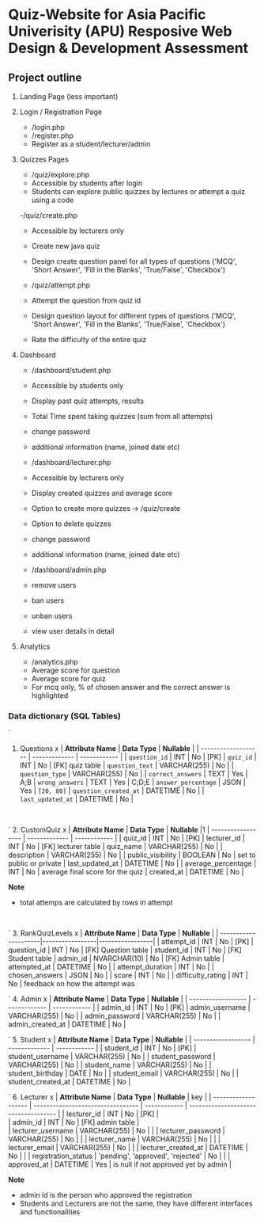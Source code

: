 # Quiz-Website for Asia Pacific Univerisity (APU) Resposive Web Design & Development Assessment

## Project outline
1. Landing Page (less important)
2. Login / Registration Page
	- /login.php
	- /register.php
	- Register as a student/lecturer/admin
3. Quizzes Pages
	- /quiz/explore.php
	- Accessible by students after login
	- Students can explore public quizzes by lectures or attempt a quiz using a code
	
	-/quiz/create.php
	- Accessible by lecturers only
	- Create new java quiz 
	- Design create question panel for all types of questions ('MCQ', 'Short Answer', 'Fill in the Blanks', 'True/False', 'Checkbox')

	- /quiz/attempt.php
	- Attempt the question from quiz id
	- Design question layout for different types of questions ('MCQ', 'Short Answer', 'Fill in the Blanks', 'True/False', 'Checkbox')
	- Rate the difficulty of the entire quiz
	
4. Dashboard 
	- /dashboard/student.php
	- Accessible by students only
	- Display past quiz attempts, results 
	- Total Time spent taking quizzes (sum from all attempts)
	- change password
	- additional information (name, joined date etc)
	
	- /dashboard/lecturer.php
	- Accessible by lecturers only
	- Display created quizzes and average score
	- Option to create more quizzes -> /quiz/create
	- Option to delete quizzes
	- change password
	- additional information (name, joined date etc)

	- /dashboard/admin.php
	- remove users
	- ban users
	- unban users
	- view user details in detail
	
5. Analytics
	- /analytics.php
	- Average score for question
	- Average score for quiz
	- For mcq only, % of chosen answer and the correct answer is highlighted
	
### Data dictionary (SQL Tables)
`
1. Questions x
| **Attribute Name**  	| **Data Type** | **Nullable** |
| ------------------- 	| ------------- | ------------ |
| `question_id`       	| INT           | No           | [PK] 
| `quiz_id`           	| INT           | No           | [FK] quiz table 
| `question_text`     	| VARCHAR(255)  | No           |
| `question_type`     	| VARCHAR(255)	| No           |
| `correct_answers`   	| TEXT          | Yes          | A;B
| `wrong_answers`     	| TEXT          | Yes          | C;D;E
| `answer_percentage` 	| JSON          | Yes          | `[20, 80]` 
| `question_created_at` | DATETIME      | No           |
| `last_updated_at`   	| DATETIME      | No           |
<br>

`
2. CustomQuiz x
| **Attribute Name** | **Data Type** | **Nullable** |1
| ------------------ | ------------- | ------------ |
| quiz_id            | INT           | No           | [PK] 
| lecturer_id        | INT           | No           | [FK] lecturer table 
| quiz_name          | VARCHAR(255)  | No           |
| description        | VARCHAR(255)  | No           |
| public_visibility  | BOOLEAN       | No           | set to public or private 
| last_updated_at    | DATETIME      | No           |
| average_percentage | INT           | No           | average final score for the quiz 
| created_at         | DATETIME      | No           |

<!--| join_code          | VARCHAR(255)  | No           |-->
**Note**
- total attemps are calculated by rows in attempt
<br>

`
3. RankQuizLevels x
| **Attribute Name**   | **Data Type**   | **Nullable**    |
| ---------------------|-----------------|-----------------|
| attempt_id           | INT             | No              | [PK]
| question_id          | INT             | No              | [FK] Question table
| student_id           | INT             | No              | [FK] Student table
| admin_id	       | NVARCHAR(10)	 | No		   | [FK] Admin table
| attempted_at         | DATETIME        | No              |
| attempt_duration     | INT             | No              |
| chosen_answers       | JSON            | No              |
| score		       | INT             | No              |
| difficulty_rating    | INT             | No              | feedback on how the attempt was
<br>

`
4. Admin x
| **Attribute Name** | **Data Type** | **Nullable** |
| ------------------ | ------------- | ------------ |
| admin_id           | INT           | No           | [PK]
| admin_username     | VARCHAR(255)  | No           |
| admin_password     | VARCHAR(255)  | No           |
| admin_created_at   | DATETIME      | No           |
<br>

`
5. Student x
| **Attribute Name** | **Data Type** | **Nullable** |
| ------------------ | ------------- | ------------ |
| student_id         | INT           | No           | [PK]
| student_username   | VARCHAR(255)  | No           |
| student_password   | VARCHAR(255)  | No           |
| student_name       | VARCHAR(255)  | No           |
| student_birthday   | DATE          | No           |
| student_email      | VARCHAR(255)  | No           |
| student_created_at | DATETIME      | No           |
<br>

`
6. Lecturer x
| **Attribute Name**  | **Data Type**                     | **Nullable** | key                                  |
| ------------------- | --------------------------------- | ------------ | ------------------------------------ |
| lecturer_id         | INT                               | No           | [PK]                                 |  
| admin_id            | INT                               | No           | [FK] admin table                     |  
| lecturer_username   | VARCHAR(255)                      | No           |					|
| lecturer_password   | VARCHAR(255)                      | No           |					|
| lecturer_name       | VARCHAR(255)                      | No           |					|
| lecturer_email      | VARCHAR(255)                      | No           |					|
| lecturer_created_at | DATETIME                          | No           |					|
| registration_status | 'pending', 'approved', 'rejected' | No           |					|
| approved_at         | DATETIME                          | Yes          | is null if not approved yet by admin |

**Note**
- admin id is the person who approved the registration
- Students and Lecturers are not the same, they have different interfaces and functionalities

<!--7. BannedUsers
| **Attribute Name** | **Data Type** | **Nullable** | key  |
| ------------------ | ------------- | ------------ | ---- |
| ban_id             | int           | no           | [PK] |  
| admin_id           | int           | yes          | [FK] |  
| student_id         | int           | yes          | [FK] |  
| lecturer_id        | int           | yes          | [FK] |  
| user_type          | varchar(255)  | yes          |      |
| banned_at          | datetime      | yes          |	   |
| ban_reason         | VARCHAR(255)  | Yes          |	   |-->


